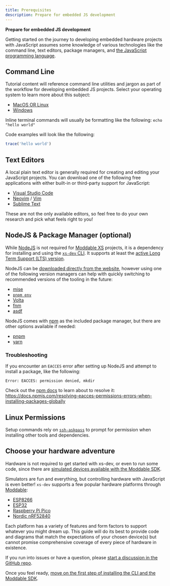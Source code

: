 ```yaml
---
title: Prerequisites
description: Prepare for embedded JS development
---
```


**Prepare for embedded JS development**

Getting started on the journey to developing embedded hardware projects with JavaScript assumes some knowledge of various technologies like the command line, text editors, package managers, and [the JavaScript programming language](https://developer.mozilla.org/en-US/docs/Web/javascript).

## Command Line

Tutorial content will reference command line utilities and jargon as part of the workflow for developing embedded JS projects. Select your operating system to learn more about this subject:

- [MacOS OR Linux](https://www.freecodecamp.org/news/command-line-for-beginners/)
- [Windows](https://www.freecodecamp.org/news/command-line-commands-cli-tutorial/)

Inline terminal commands will usually be formatting like the following: `echo "hello world"`

Code examples will look like the following:

```javascript
trace('hello world')
```

## Text Editors

A local plain text editor is generally required for creating and editing your JavaScript projects. You can download one of the following free applications with either built-in or third-party support for JavaScript:

- [Visual Studio Code](https://code.visualstudio.com/)
- [Neovim](https://neovim.io) / [Vim](https://www.vim.org/)
- [Sublime Text](http://www.sublimetext.com/)

These are not the only available editors, so feel free to do your own research and pick what feels right to you!

## NodeJS & Package Manager (optional)

While [NodeJS](https://nodejs.org/en/) is not required for [Moddable XS](https://github.com/Moddable-OpenSource/moddable) projects, it is a dependency for installing and using the [`xs-dev` CLI](https://xs-dev.js.org/). It supports at least the [active Long Term Support (LTS) version](https://nodejs.org/en/about/previous-releases#nodejs-releases).

NodeJS can be [downloaded directly from the website](https://nodejs.org/en/download/), however using one of the following version managers can help with quickly switching to recommended versions of the tooling in the future:

- [mise](https://mise.jdx.dev/getting-started.html#_1-install-mise-cli)
- [`pnpm env`](https://pnpm.io/cli/env)
- [Volta](https://volta.sh/)
- [fnm](https://github.com/Schniz/fnm)
- [asdf](https://asdf-vm.com/guide/getting-started.html#_4-install-a-plugin)

NodeJS comes with [npm](https://docs.npmjs.com/cli/v8/commands/npm) as the included package manager, but there are other options available if needed:

- [pnpm](https://pnpm.io/installation)
- [yarn](https://yarnpkg.com/)

### Troubleshooting

If you encounter an `EACCES` error after setting up NodeJS and attempt to install a package, like the following:

```
Error: EACCES: permission denied, mkdir
```

Check out the [npm docs](https://docs.npmjs.com/resolving-eacces-permissions-errors-when-installing-packages-globally) to learn about to resolve it: https://docs.npmjs.com/resolving-eacces-permissions-errors-when-installing-packages-globally

## Linux Permissions

Setup commands rely on [`ssh-askpass`](https://packages.ubuntu.com/focal/ssh-askpass) to prompt for permission when installing other tools and dependencies.

## Choose your hardware adventure

Hardware is not required to get started with xs-dev, or even to run some code, since there are [simulated devices available with the Moddable SDK](https://github.com/Moddable-OpenSource/moddable/blob/public/documentation/tools/tools.md#simulator).

Simulators are fun and everything, but controlling hardware with JavaScript is even better! `xs-dev` supports a few popular hardware platforms through [Moddable](https://github.com/Moddable-OpenSource/moddable):

- [ESP8266](https://github.com/Moddable-OpenSource/moddable/blob/public/documentation/devices/esp8266.md)
- [ESP32](https://github.com/Moddable-OpenSource/moddable/blob/public/documentation/devices/esp32.md)
- [Raspberry Pi Pico](https://github.com/Moddable-OpenSource/moddable/blob/public/documentation/devices/pico.md)
- [Nordic nRF52840](https://github.com/Moddable-OpenSource/moddable/blob/public/documentation/devices/nrf52.md)

Each platform has a variety of features and form factors to support whatever you might dream up. This guide will do its best to provide code and diagrams that match the expectations of your chosen device(s) but cannot promise comprehensive coverage of every piece of hardware in existence.

If you run into issues or have a question, please [start a discussion in the GitHub repo](https://github.com/HipsterBrown/xs-dev/discussions).

Once you feel ready, [move on the first step of installing the CLI and the Moddable SDK](/guide/01-hello-console/).
